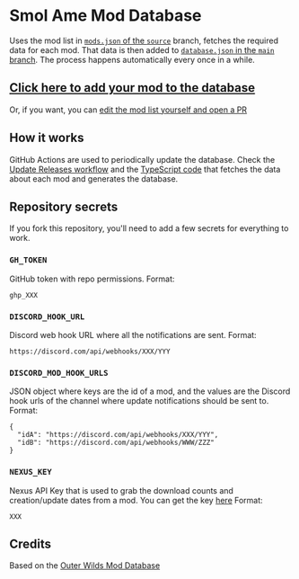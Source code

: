 # Smol Ame Mod Database

Uses the mod list in [`mods.json` of the `source`](https://github.com/MegaPiggy/smol-ame-mod-database/blob/source/mods.json) branch, fetches the required data for each mod. That data is then added to [`database.json` in the `main` branch](https://github.com/MegaPiggy/smol-ame-mod-database/blob/main/database.json). The process happens automatically every once in a while.

## [Click here to add your mod to the database](https://github.com/MegaPiggy/smol-ame-mod-database/issues/new?assignees=MegaPiggy&labels=add-mod&template=add-mod.yml&title=%5BYour+mod+name+here%5D)

Or, if you want, you can [edit the mod list yourself and open a PR](https://github.com/MegaPiggy/smol-ame-mod-database/edit/source/mods.json)

## How it works

GitHub Actions are used to periodically update the database. Check the [Update Releases workflow](https://github.com/MegaPiggy/smol-ame-mod-database/blob/source/.github/workflows/update-releases.yml) and the [TypeScript code](https://github.com/MegaPiggy/smol-ame-mod-database/tree/source/fetch-mods) that fetches the data about each mod and generates the database.

## Repository secrets

If you fork this repository, you'll need to add a few secrets for everything to work.

### `GH_TOKEN`

GitHub token with repo permissions. Format:

```
ghp_XXX
```

### `DISCORD_HOOK_URL`

Discord web hook URL where all the notifications are sent. Format:

```
https://discord.com/api/webhooks/XXX/YYY
```

### `DISCORD_MOD_HOOK_URLS`

JSON object where keys are the id of a mod, and the values are the Discord hook urls of the channel where update notifications should be sent to. Format:

```
{
  "idA": "https://discord.com/api/webhooks/XXX/YYY",
  "idB": "https://discord.com/api/webhooks/WWW/ZZZ"
}
```

### `NEXUS_KEY`

Nexus API Key that is used to grab the download counts and creation/update dates from a mod. You can get the key [here](https://www.nexusmods.com/users/myaccount?tab=api) Format:

```
XXX
```

## Credits

Based on the [Outer Wilds Mod Database](https://github.com/ow-mods/ow-mod-db)
